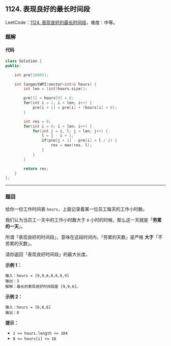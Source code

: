## 1124. 表现良好的最长时间段

LeetCode：[1124. 表现良好的最长时间段](https://leetcode.cn/problems/longest-well-performing-interval/)，难度：中等。

### 题解

#### 代码

```c++
class Solution {
public:

    int pre[10005];

    int longestWPI(vector<int>& hours) {
        int len = (int)hours.size();

        pre[1] = hours[0] > 8;
        for(int i = 1; i < len; i++) {
            pre[i + 1] = pre[i] + (hours[i] > 8);
        }

        int res = 0;
        for(int i = 0; i < len; i++) {
            for(int j = i, l; j < len; j++) {
                l = j - i + 1;
                if(pre[j + 1] - pre[i] > l / 2) {
                    res = max(res, l);
                }
            }
        }

        return res;
    }
};
```



---



### 题目

给你一份工作时间表 `hours`，上面记录着某一位员工每天的工作小时数。

我们认为当员工一天中的工作小时数大于 `8` 小时的时候，那么这一天就是「**劳累的一天**」。

所谓「表现良好的时间段」，意味在这段时间内，「劳累的天数」是严格 **大于**「不劳累的天数」。

请你返回「表现良好时间段」的最大长度。

 

**示例 1：**

```
输入：hours = [9,9,6,0,6,6,9]
输出：3
解释：最长的表现良好时间段是 [9,9,6]。
```

**示例 2：**

```
输入：hours = [6,6,6]
输出：0
```

 

**提示：**

- `1 <= hours.length <= 104`
- `0 <= hours[i] <= 16`



